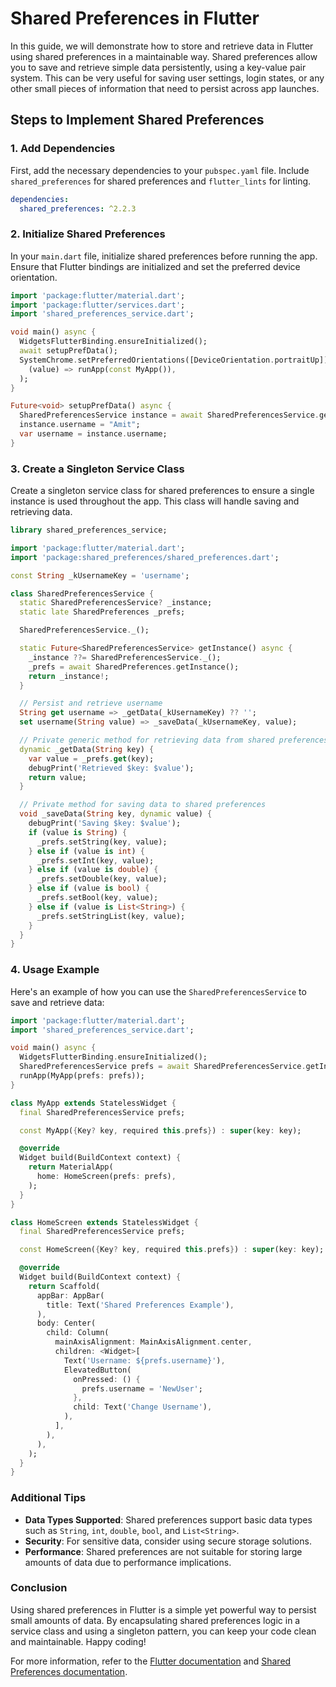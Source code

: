 # Shared Preferences in Flutter

In this guide, we will demonstrate how to store and retrieve data in Flutter using shared preferences in a maintainable way. Shared preferences allow you to save and retrieve simple data persistently, using a key-value pair system. This can be very useful for saving user settings, login states, or any other small pieces of information that need to persist across app launches.

## Steps to Implement Shared Preferences

### 1. Add Dependencies

First, add the necessary dependencies to your `pubspec.yaml` file. Include `shared_preferences` for shared preferences and `flutter_lints` for linting.

```yaml
dependencies:
  shared_preferences: ^2.2.3
```

### 2. Initialize Shared Preferences

In your `main.dart` file, initialize shared preferences before running the app. Ensure that Flutter bindings are initialized and set the preferred device orientation.

```dart
import 'package:flutter/material.dart';
import 'package:flutter/services.dart';
import 'shared_preferences_service.dart';

void main() async {
  WidgetsFlutterBinding.ensureInitialized();
  await setupPrefData();
  SystemChrome.setPreferredOrientations([DeviceOrientation.portraitUp]).then(
    (value) => runApp(const MyApp()),
  );
}

Future<void> setupPrefData() async {
  SharedPreferencesService instance = await SharedPreferencesService.getInstance();
  instance.username = "Amit";
  var username = instance.username;
}
```

### 3. Create a Singleton Service Class

Create a singleton service class for shared preferences to ensure a single instance is used throughout the app. This class will handle saving and retrieving data.

```dart
library shared_preferences_service;

import 'package:flutter/material.dart';
import 'package:shared_preferences/shared_preferences.dart';

const String _kUsernameKey = 'username';

class SharedPreferencesService {
  static SharedPreferencesService? _instance;
  static late SharedPreferences _prefs;

  SharedPreferencesService._();

  static Future<SharedPreferencesService> getInstance() async {
    _instance ??= SharedPreferencesService._();
    _prefs = await SharedPreferences.getInstance();
    return _instance!;
  }

  // Persist and retrieve username
  String get username => _getData(_kUsernameKey) ?? '';
  set username(String value) => _saveData(_kUsernameKey, value);

  // Private generic method for retrieving data from shared preferences
  dynamic _getData(String key) {
    var value = _prefs.get(key);
    debugPrint('Retrieved $key: $value');
    return value;
  }

  // Private method for saving data to shared preferences
  void _saveData(String key, dynamic value) {
    debugPrint('Saving $key: $value');
    if (value is String) {
      _prefs.setString(key, value);
    } else if (value is int) {
      _prefs.setInt(key, value);
    } else if (value is double) {
      _prefs.setDouble(key, value);
    } else if (value is bool) {
      _prefs.setBool(key, value);
    } else if (value is List<String>) {
      _prefs.setStringList(key, value);
    }
  }
}
```

### 4. Usage Example

Here's an example of how you can use the `SharedPreferencesService` to save and retrieve data:

```dart
import 'package:flutter/material.dart';
import 'shared_preferences_service.dart';

void main() async {
  WidgetsFlutterBinding.ensureInitialized();
  SharedPreferencesService prefs = await SharedPreferencesService.getInstance();
  runApp(MyApp(prefs: prefs));
}

class MyApp extends StatelessWidget {
  final SharedPreferencesService prefs;

  const MyApp({Key? key, required this.prefs}) : super(key: key);

  @override
  Widget build(BuildContext context) {
    return MaterialApp(
      home: HomeScreen(prefs: prefs),
    );
  }
}

class HomeScreen extends StatelessWidget {
  final SharedPreferencesService prefs;

  const HomeScreen({Key? key, required this.prefs}) : super(key: key);

  @override
  Widget build(BuildContext context) {
    return Scaffold(
      appBar: AppBar(
        title: Text('Shared Preferences Example'),
      ),
      body: Center(
        child: Column(
          mainAxisAlignment: MainAxisAlignment.center,
          children: <Widget>[
            Text('Username: ${prefs.username}'),
            ElevatedButton(
              onPressed: () {
                prefs.username = 'NewUser';
              },
              child: Text('Change Username'),
            ),
          ],
        ),
      ),
    );
  }
}
```

### Additional Tips

- **Data Types Supported**: Shared preferences support basic data types such as `String`, `int`, `double`, `bool`, and `List<String>`.
- **Security**: For sensitive data, consider using secure storage solutions.
- **Performance**: Shared preferences are not suitable for storing large amounts of data due to performance implications.

### Conclusion

Using shared preferences in Flutter is a simple yet powerful way to persist small amounts of data. By encapsulating shared preferences logic in a service class and using a singleton pattern, you can keep your code clean and maintainable. Happy coding!

For more information, refer to the [Flutter documentation](https://flutter.dev/docs/cookbook/persistence/key-value) and [Shared Preferences documentation](https://pub.dev/packages/shared_preferences).